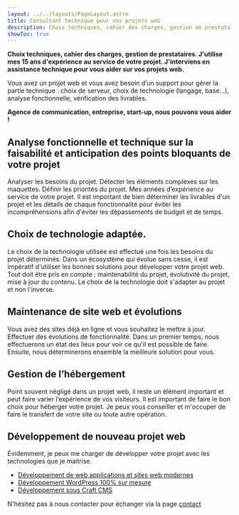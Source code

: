 ```yaml
---
layout: ../../layouts/PageLayout.astro
title: Consultant technique pour vos projets web
description: Choix techniques, cahier des charges, gestion de prestataires. J'utilise mes 15 ans d'expérience au service de votre projet. J'interviens en assistance technique pour vous aider sur vos projets web.
showToc: true
---
```

**Choix techniques, cahier des charges, gestion de prestataires. J'utilise mes 15 ans d'expérience au service de votre projet. J'interviens en assistance technique pour vous aider sur vos projets web.**

Vous avez un projet web et vous avez besoin d’un support pour gérer la partie technique : choix de serveur, choix de technologie (langage, base…), analyse fonctionnelle, vérification des livrables.

**Agence de communication, entreprise, start-up, nous pouvons vous aider !**

## Analyse fonctionnelle et technique sur la faisabilité et anticipation des points bloquants de votre projet

Analyser les besoins du projet. Détecter les éléments complexes sur les maquettes. Définir les priorités du projet. Mes années d’expérience au service de votre projet.
Il est important de bien déterminer les livrables d'un projet et les détails de chaque fonctionnalité pour éviter les incompréhensions afin d'éviter les dépassements de budget et de temps.

## Choix de technologie adaptée.

Le choix de la technologie utilisée est effectué une fois les besoins du projet déterminés. Dans un écosystème qui évolue sans cesse, il est impératif d'utiliser les bonnes solutions pour développer votre projet web. Tout doit être pris en compte : maintenabilité du projet, évolutivité du projet, mise à jour du contenu. Le choix de la technologie doit s'adapter au projet et non l'inverse.

## Maintenance de site web et évolutions

Vous avez des sites déjà en ligne et vous souhaitez le mettre à jour. Effectuer des évolutions de fonctionnalité. Dans un premier temps, nous effectuerons un état des lieux pour voir ce qu'il est possible de faire. Ensuite, nous déterminerons ensemble la meilleure solution pour vous.

## Gestion de l’hébergement

Point souvent négligé dans un projet web, il reste un élément important et peut faire varier l’expérience de vos visiteurs. Il est important de faire le bon choix pour héberger votre projet.
Je peux vous conseiller et m'occuper de faire le transfert de votre site ou toute autre opération.

## Développement de nouveau projet web

Évidemment, je peux me charger de développer votre projet avec les technologies que je maitrise.

- [Développement de web applications et sites web modernes](/services/developpement-de-web-applications-et-sites-web-modernes)
- [Développement WordPress 100% sur mesure](/services/developpement-wordpress-avance)
- [Développement sous Craft CMS](/services/developpement-sous-craft-cms)

N'hésitez pas à nous contacter pour échanger via la page [contact](/contact)
